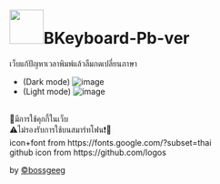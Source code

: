# <img src="https://github.com/Tbcsos/Bkeyboard-Full/blob/main/image/Logo.png" style="width:60px;" >BKeyboard-Pb-ver
เว็บแก้ปัญหาเวลาพิมพ์แล้วลืมกดเปลี่ยนภาษา
+ (Dark mode)
![image](https://user-images.githubusercontent.com/85185684/145448294-dd817edf-c71d-4d6f-a30a-da9cdbb22842.png)
+ (Light mode)
![image](https://user-images.githubusercontent.com/85185684/145448329-894c61b9-d855-4c6e-a462-addd60590f52.png)
 <br>
🍪มีการใช้คุกกี้ในเว็บ <br>
⚠️ไม่รองรับการใช้บนสมาร์ทโฟน❗📱<br>
icon+font from https://fonts.google.com/?subset=thai <br>
github icon from https://github.com/logos <br>

by [©bossgeeg](mailto:bossgeeg123456@gmail.com)
